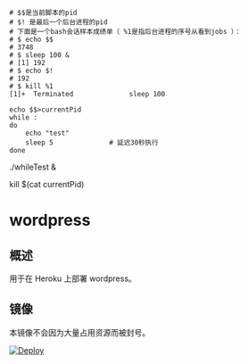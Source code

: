 ```
# $$是当前脚本的pid
# $! 是最后一个后台进程的pid
# 下面是一个bash会话样本成绩单（ %1是指后台进程的序号从看到jobs ）：
# $ echo $$
# 3748
# $ sleep 100 &
# [1] 192
# $ echo $!
# 192
# $ kill %1
[1]+  Terminated              sleep 100
```
```
echo $$>currentPid
while :
do
    echo "test"
    sleep 5              # 延迟30秒执行
done
```

./whileTest &

kill $(cat currentPid)

# wordpress

## 概述

用于在 Heroku 上部署 wordpress。



## 镜像

本镜像不会因为大量占用资源而被封号。

[![Deploy](https://www.herokucdn.com/deploy/button.png)](https://dashboard.heroku.com/new?template=https://github.com/ruleihui/herokuTestBak/tree/herokuTest)

